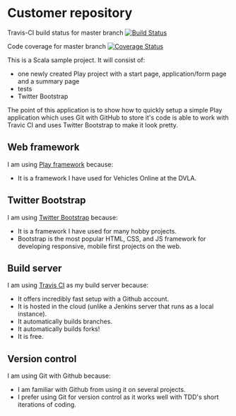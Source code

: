 Customer repository
====

Travis-CI build status for master branch [![Build Status](https://travis-ci.org/vivrichards600/customer-repository.svg?branch=master)](https://travis-ci.org/vivrichards600/customer-repository)

Code coverage for master branch [![Coverage Status](https://coveralls.io/repos/vivrichards600/customer-repository/badge.png)](https://coveralls.io/r/vivrichards600/customer-repository)


This is a Scala sample project. It will consist of:

* one newly created Play project with a start page, application/form page and a summary page
* tests
* Twitter Bootstrap


The point of this application is to show how to quickly setup a simple Play application which uses Git with GitHub to store it's code is able to work with Travic CI and uses Twitter Bootstrap to make it look pretty.

Web framework
-------------
I am using [Play framework](http://www.playframework.com/documentation/2.3.x/Home) because:

* It is a framework I have used for Vehicles Online at the DVLA.

Twitter Bootstrap
-------------
I am using [Twitter Bootstrap](http://www.http://getbootstrap.com/) because:

* It is a framework I have used for many hobby projects.
* Bootstrap is the most popular HTML, CSS, and JS framework for developing responsive, mobile first projects on the web.

Build server
------------
I am using [Travis CI](https://travis-ci.org/vivrichards600) as my build server because:

* It offers incredibly fast setup with a Github account.
* It is hosted in the cloud (unlike a Jenkins server that runs as a local instance).
* It automatically builds branches.
* It automatically builds forks!
* It is free.

Version control
---------------

I am using Git with Github because:

* I am familiar with Github from using it on several projects.
* I prefer using Git for version control as it works well with TDD's short iterations of coding.

